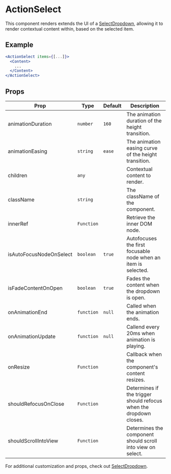 # ActionSelect

This component renders extends the UI of a [SelectDropdown](../SelectDropdown), allowing it to render contextual content within, based on the selected item.

## Example

```jsx
<ActionSelect items={[...]}>
  <Content>
    ...
  </Content>
</ActionSelect>
```

## Props

| Prop                    | Type       | Default | Description                                                        |
| ----------------------- | ---------- | ------- | ------------------------------------------------------------------ |
| animationDuration       | `number`   | `160`   | The animation duration of the height transition.                   |
| animationEasing         | `string`   | `ease`  | The animation easing curve of the height transition.               |
| children                | `any`      |         | Contextual content to render.                                      |
| className               | `string`   |         | The className of the component.                                    |
| innerRef                | `Function` |         | Retrieve the inner DOM node.                                       |
| isAutoFocusNodeOnSelect | `boolean`  | `true`  | Autofocuses the first focusable node when an item is selected.     |
| isFadeContentOnOpen     | `boolean`  | `true`  | Fades the content when the dropdown is open.                       |
| onAnimationEnd          | `function` | `null`  | Called when the animation ends.                                    |
| onAnimationUpdate       | `function` | `null`  | Callend every 20ms when animation is playing.                      |
| onResize                | `Function` |         | Callback when the component's content resizes.                     |
| shouldRefocusOnClose    | `Function` |         | Determines if the trigger should refocus when the dropdown closes. |
| shouldScrollIntoView    | `Function` |         | Determines the component should scroll into view on select.        |

For additional customization and props, check out [SelectDropdown](../SelectDropdown).
